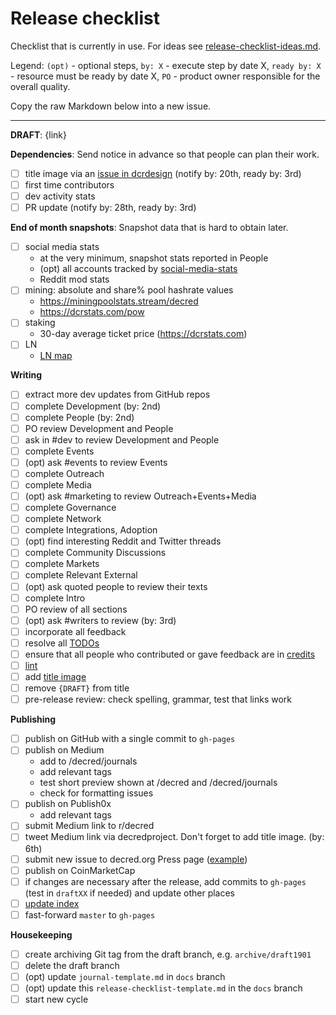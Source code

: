 # Release checklist

Checklist that is currently in use. For ideas see [release-checklist-ideas.md](release-checklist-ideas.md).

Legend: `(opt)` - optional steps, `by: X` - execute step by date X, `ready by: X` - resource must be ready by date X, `PO` - product owner responsible for the overall quality.

Copy the raw Markdown below into a new issue.

---

**DRAFT**: {link}

**Dependencies**: Send notice in advance so that people can plan their work.

- [ ] title image via an [issue in dcrdesign](https://github.com/decred/dcrdesign/issues) (notify by: 20th, ready by: 3rd)
- [ ] first time contributors
- [ ] dev activity stats
- [ ] PR update (notify by: 28th, ready by: 3rd)

**End of month snapshots**: Snapshot data that is hard to obtain later.

- [ ] social media stats
  - at the very minimum, snapshot stats reported in People
  - (opt) all accounts tracked by [social-media-stats](https://github.com/decredcommunity/social-media-stats)
  - Reddit mod stats
- [ ] mining: absolute and share% pool hashrate values
  - https://miningpoolstats.stream/decred
  - https://dcrstats.com/pow
- [ ] staking
  - 30-day average ticket price (https://dcrstats.com)
- [ ] LN
  - [LN map](https://ln-map.jamieholdstock.com/)

**Writing**

- [ ] extract more dev updates from GitHub repos
- [ ] complete Development (by: 2nd)
- [ ] complete People (by: 2nd)
- [ ] PO review Development and People
- [ ] ask in #dev to review Development and People
- [ ] complete Events
- [ ] (opt) ask #events to review Events
- [ ] complete Outreach
- [ ] complete Media
- [ ] (opt) ask #marketing to review Outreach+Events+Media
- [ ] complete Governance
- [ ] complete Network
- [ ] complete Integrations, Adoption
- [ ] (opt) find interesting Reddit and Twitter threads
- [ ] complete Community Discussions
- [ ] complete Markets
- [ ] complete Relevant External
- [ ] (opt) ask quoted people to review their texts
- [ ] complete Intro
- [ ] PO review of all sections
- [ ] (opt) ask #writers to review (by: 3rd)
- [ ] incorporate all feedback
- [ ] resolve all [TODOs](https://github.com/xaur/decred-news/blob/docs/guidelines.md#todos)
- [ ] ensure that all people who contributed or gave feedback are in [credits](https://github.com/xaur/decred-news/blob/docs/guidelines.md#how-to-give-credit)
- [ ] [lint](https://github.com/xaur/decred-news/blob/docs/guidelines.md#linting)
- [ ] add [title image](https://github.com/xaur/decred-news/blob/docs/guidelines.md#title-image)
- [ ] remove `{DRAFT}` from title
- [ ] pre-release review: check spelling, grammar, test that links work

**Publishing**

- [ ] publish on GitHub with a single commit to `gh-pages`
- [ ] publish on Medium
  - add to /decred/journals
  - add relevant tags
  - test short preview shown at /decred and /decred/journals
  - check for formatting issues
- [ ] publish on Publish0x
  - add relevant tags
- [ ] submit Medium link to r/decred
- [ ] tweet Medium link via decredproject. Don't forget to add title image. (by: 6th)
- [ ] submit new issue to decred.org Press page ([example](https://github.com/decred/dcrweb/pull/898))
- [ ] publish on CoinMarketCap
- [ ] if changes are necessary after the release, add commits to `gh-pages` (test in `draftXX` if needed) and update other places
- [ ] [update index](https://github.com/xaur/decred-news/blob/docs/guidelines.md#updating-index)
- [ ] fast-forward `master` to `gh-pages`

**Housekeeping**

- [ ] create archiving Git tag from the draft branch, e.g. `archive/draft1901`
- [ ] delete the draft branch
- [ ] (opt) update `journal-template.md` in `docs` branch
- [ ] (opt) update this `release-checklist-template.md` in the `docs` branch
- [ ] start new cycle
